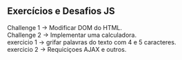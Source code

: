 ## Exercícios e Desafios JS
Challenge 1 -> Modificar DOM do HTML.</br>
Challenge 2 -> Implementar uma calculadora.</br>
exercicio 1 -> grifar palavras do texto com 4 e 5 caracteres.</br>
exercicio 2 -> Requiciçoes AJAX e outros.</br>

